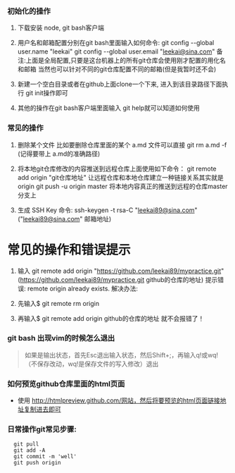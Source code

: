 ### 初始化的操作
1. 下载安装 node, git bash客户端

2. 用户名和邮箱配置分别在git bash里面输入如何命令:
   git config --global user.name "leekai"
   git config --global user.email "leekai@sina.com"
备注:上面是全局配置,只要是这台机器上的所有git仓库会使用刚才配置的用化名和邮箱 
当然也可以针对不同的git仓库配置不同的邮箱(但是我暂时还不会)

3.  新建一个空白目录或者在github上面clone一个下来, 进入到该目录路径下面执行 git init操作即可

4. 其他的操作在git bash客户端里面输入 git help就可以知道如何使用

### 常见的操作
1. 删除某个文件 比如要删除仓库里面的某个 a.md 文件可以直接 git rm a.md -f (记得要带上 a.md的准确路径)

2. 将本地git仓库修改的内容推送到远程仓库上面使用如下命令：
   git remote add origin "git仓库地址" 让远程仓库和本地仓库建立一种链接关系其实就是 origin
   git push -u origin master  将本地内容真正的推送到远程的仓库master分支上

3. 生成 SSH Key 命令: ssh-keygen -t rsa-C "leekai89@sina.com" ("leekai89@sina.com" 邮箱地址)

# 常见的操作和错误提示
1. 输入 git remote add origin "https://github.com/leekai89/mypractice.git" (https://github.com/leekai89/mypractice.git github的仓库的地址)
提示错误:  remote origin already exists.
解决办法:
1. 先输入$ git remote rm origin

2. 再输入$ git remote add origin github的仓库的地址 就不会报错了！

### git bash 出现vim的时候怎么退出
> 如果是输出状态，首先Esc退出输入状态，然后Shift+;，再输入q!或wq!（不保存改动，wq!是保存文件的写入修改）退出 

### 如何预览github仓库里面的html页面
- 使用 http://htmlpreview.github.com/网站，然后将要预览的html页面链接地址复制进去即可

### 日常操作git常见步骤:
```
  git pull
  git add -A
  git commit -m 'well'
  git push origin 
  
```

